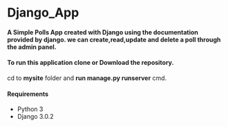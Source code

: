 # Django_App
#### A Simple Polls App created with Django using the documentation provided by django. we can create,read,update and delete a poll through the admin panel.
#### To run this application clone or Download the repository.
cd to **mysite** folder
and **run manage.py runserver** cmd.
#### Requirements
- Python 3
- Django 3.0.2

